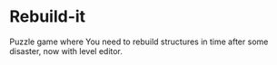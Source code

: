 # Rebuild-it
Puzzle game where You need to rebuild structures in time after some disaster, now with level editor.
